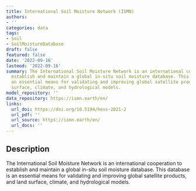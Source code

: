 ```yaml
---
title: International Soil Moisture Network (ISMN)
authors:
- ''
categories: data
tags:
- Soil
- SoilMoistureDatabase
draft: false
featured: false
date: '2022-09-16'
lastmod: '2022-09-16'
summary: The International Soil Moisture Network is an international cooperation to
  establish and maintain a global in-situ soil moisture database. This database is
  an essential means for validating and improving global satellite products, and land
  surface, climate, and hydrological models.
model_repository: ''
data_repository: https://ismn.earth/en/
links:
  url_doi: https://doi.org/10.5194/hess-2021-2
  url_pdf: ''
  url_source: https://ismn.earth/en/
  url_docs: ''
---
```


## Description

The International Soil Moisture Network is an international cooperation to establish and maintain a global in-situ soil moisture database. This database is an essential means for validating and improving global satellite products, and land surface, climate, and hydrological models.

